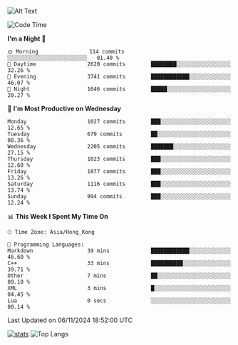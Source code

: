 ![Alt Text](https://media.tenor.com/3Gehha8RO-sAAAAC/goose-dance.gif)

<!--START_SECTION:waka-->
![Code Time](http://img.shields.io/badge/Code%20Time-336%20hrs%2036%20mins-blue)

**I'm a Night 🦉** 

```text
🌞 Morning                114 commits         ░░░░░░░░░░░░░░░░░░░░░░░░░   01.40 % 
🌆 Daytime                2620 commits        ████████░░░░░░░░░░░░░░░░░   32.26 % 
🌃 Evening                3741 commits        ████████████░░░░░░░░░░░░░   46.07 % 
🌙 Night                  1646 commits        █████░░░░░░░░░░░░░░░░░░░░   20.27 % 
```
📅 **I'm Most Productive on Wednesday** 

```text
Monday                   1027 commits        ███░░░░░░░░░░░░░░░░░░░░░░   12.65 % 
Tuesday                  679 commits         ██░░░░░░░░░░░░░░░░░░░░░░░   08.36 % 
Wednesday                2205 commits        ███████░░░░░░░░░░░░░░░░░░   27.15 % 
Thursday                 1023 commits        ███░░░░░░░░░░░░░░░░░░░░░░   12.60 % 
Friday                   1077 commits        ███░░░░░░░░░░░░░░░░░░░░░░   13.26 % 
Saturday                 1116 commits        ███░░░░░░░░░░░░░░░░░░░░░░   13.74 % 
Sunday                   994 commits         ███░░░░░░░░░░░░░░░░░░░░░░   12.24 % 
```


📊 **This Week I Spent My Time On** 

```text
🕑︎ Time Zone: Asia/Hong_Kong

💬 Programming Languages: 
Markdown                 39 mins             ████████████░░░░░░░░░░░░░   46.60 % 
C++                      33 mins             ██████████░░░░░░░░░░░░░░░   39.71 % 
Other                    7 mins              ██░░░░░░░░░░░░░░░░░░░░░░░   09.10 % 
XML                      3 mins              █░░░░░░░░░░░░░░░░░░░░░░░░   04.45 % 
Lua                      0 secs              ░░░░░░░░░░░░░░░░░░░░░░░░░   00.14 % 
```


 Last Updated on 06/11/2024 18:52:00 UTC
<!--END_SECTION:waka-->
[![stats](https://github-readme-stats-rose-phi.vercel.app/api?username=jxncted&count_private=true)](https://github.com/jxncted/github-readme-stats)
![Top Langs](https://github-readme-stats-rose-phi.vercel.app/api/top-langs/?username=jxncted\&layout=compact&hide=c,assembly,jupyter%20notebook)
